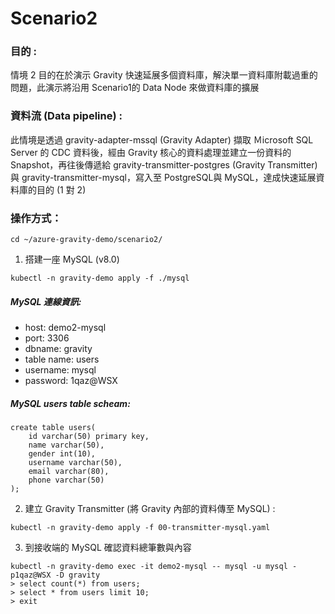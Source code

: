 # Scenario2

### 目的 :

情境 2 目的在於演示 Gravity 快速延展多個資料庫，解決單一資料庫附載過重的問題，此演示將沿用 Scenario1的 Data Node 來做資料庫的擴展

### 資料流 (Data pipeline) :

此情境是透過 gravity-adapter-mssql (Gravity Adapter) 擷取 Ｍicrosoft SQL Server 的 CDC 資料後，經由 Gravity 核心的資料處理並建立一份資料的 Snapshot，再往後傳遞給 gravity-transmitter-postgres (Gravity Transmitter) 與 gravity-transmitter-mysql，寫入至 PostgreSQL與 MySQL，達成快速延展資料庫的目的 (1 對 2)

### 操作方式：
```
cd ~/azure-gravity-demo/scenario2/
```

1. 搭建一座 MySQL (v8.0)

```
kubectl -n gravity-demo apply -f ./mysql
```
##### MySQL  連線資訊:
* host: demo2-mysql
* port: 3306
* dbname: gravity
* table name: users 
* username: mysql
* password: 1qaz@WSX

##### MySQL users table scheam:
```
create table users(
	id varchar(50) primary key,
	name varchar(50),
	gender int(10),
	username varchar(50),
	email varchar(80),
	phone varchar(50)
);
```

2. 建立 Gravity Transmitter (將 Gravity 內部的資料傳至 MySQL) :

```
kubectl -n gravity-demo apply -f 00-transmitter-mysql.yaml
```

3. 到接收端的 MySQL 確認資料總筆數與內容

```
kubectl -n gravity-demo exec -it demo2-mysql -- mysql -u mysql -p1qaz@WSX -D gravity
> select count(*) from users;
> select * from users limit 10;
> exit
```
